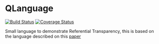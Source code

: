 # QLanguage

[![Build Status](https://travis-ci.org/tcdl-utn/QLanguage.svg)](https://travis-ci.org/tcdl-utn/QLanguage)
[![Coverage Status](https://coveralls.io/repos/tcdl-utn/QLanguage/badge.svg)](https://coveralls.io/r/tcdl-utn/QLanguage)

Small language to demonstrate Referential Transparency, this is based on the language described on this [paper](http://itu.dk/people/sestoft/papers/SondergaardSestoft1990.pdf)
